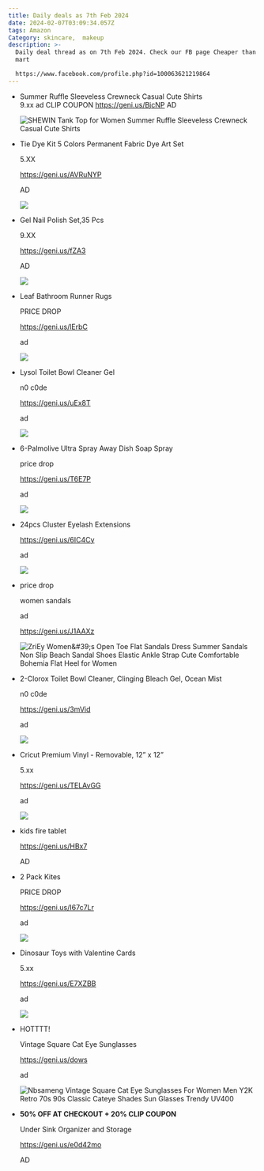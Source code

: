 ```yaml
---
title: Daily deals as 7th Feb 2024
date: 2024-02-07T03:09:34.057Z
tags: Amazon
Category: skincare,  makeup
description: >-
  Daily deal thread as on 7th Feb 2024. Check our FB page Cheaper than your ex
  mart

  https://www.facebook.com/profile.php?id=100063621219864
---
```

* <!--StartFragment-->

  Summer Ruffle Sleeveless Crewneck Casual Cute Shirts\
  9.xx ad CLIP COUPON <https://geni.us/BjcNP> AD

  <!--EndFragment--><!--StartFragment-->

  ![SHEWIN Tank Top for Women Summer Ruffle Sleeveless Crewneck Casual Cute Shirts](https://m.media-amazon.com/images/W/MEDIAX_849526-T2/images/I/71vRlo-BJtL._AC_SY741_.jpg)

  <!--EndFragment-->
* <!--StartFragment-->

  Tie Dye Kit 5 Colors Permanent Fabric Dye Art Set

  5.XX

  <https://geni.us/AVRuNYP>

  AD

  <!--EndFragment--><!--StartFragment-->

  ![](https://m.media-amazon.com/images/W/MEDIAX_849526-T2/images/I/71Vty3ESgnL._AC_SL1500_.jpg)

  <!--EndFragment-->
* <!--StartFragment-->

  Gel Nail Polish Set,35 Pcs

  9.XX

  <https://geni.us/fZA3>

  AD

  <!--EndFragment--><!--StartFragment-->

  ![](https://m.media-amazon.com/images/W/MEDIAX_849526-T2/images/I/81eXTjLNFxL._SL1500_.jpg)

  <!--EndFragment-->
* <!--StartFragment-->

  Leaf Bathroom Runner Rugs

  PRICE DROP

  <https://geni.us/lErbC>

  ad

  <!--EndFragment--> <!--StartFragment-->

  ![](https://m.media-amazon.com/images/W/MEDIAX_849526-T2/images/I/71nyVS2ip+L._AC_SL1500_.jpg)

  <!--EndFragment-->
* <!--StartFragment-->

  Lysol Toilet Bowl Cleaner Gel

  n0 c0de

  <https://geni.us/uEx8T>

  ad

  <!--EndFragment--><!--StartFragment-->

  ![](https://m.media-amazon.com/images/W/MEDIAX_849526-T2/images/I/61X8PuNtt6L._AC_SL1000_.jpg)

  <!--EndFragment-->
* <!--StartFragment-->

  6-Palmolive Ultra Spray Away Dish Soap Spray

  price drop

  <https://geni.us/T6E7P>

  ad

  <!--EndFragment--><!--StartFragment-->

  ![](https://m.media-amazon.com/images/W/MEDIAX_849526-T2/images/I/617Q3IVx2tS._AC_SL1000_.jpg)

  <!--EndFragment-->
* <!--StartFragment-->

  24pcs Cluster Eyelash Extensions

  <https://geni.us/6IC4Cy>

  ad

  <!--EndFragment--><!--StartFragment-->

  ![](https://m.media-amazon.com/images/W/MEDIAX_849526-T2/images/I/71WrcXsYDBL._SL1500_.jpg)

  <!--EndFragment-->
* <!--StartFragment-->

  price drop

  women sandals

  ad

  <https://geni.us/J1AAXz>



  <!--EndFragment--><!--StartFragment-->

  ![ZriEy Women\&#39;s Open Toe Flat Sandals Dress Summer Sandals Non Slip Beach Sandal Shoes Elastic Ankle Strap Cute Comfortable Bohemia Flat Heel for Women](https://m.media-amazon.com/images/W/MEDIAX_849526-T2/images/I/71nBV7sajQL._AC_SY500_.jpg)

  <!--EndFragment-->
* <!--StartFragment-->

  2-Clorox Toilet Bowl Cleaner, Clinging Bleach Gel, Ocean Mist

  n0 c0de

  <https://geni.us/3mVid>

  ad

  <!--EndFragment--><!--StartFragment-->

  ![](https://m.media-amazon.com/images/W/MEDIAX_849526-T2/images/I/81Ih5s9HOBL._AC_SL1500_.jpg)

  <!--EndFragment-->
* <!--StartFragment-->

  Cricut Premium Vinyl - Removable, 12” x 12”

  5.xx

  <https://geni.us/TELAvGG>

  ad

  <!--EndFragment--><!--StartFragment-->

  ![](https://m.media-amazon.com/images/W/MEDIAX_849526-T2/images/I/71I8-3UOZ9L._AC_SL1500_.jpg)

  <!--EndFragment-->
* <!--StartFragment-->

  kids fire tablet

  <https://geni.us/HBx7>

  AD

  <!--EndFragment-->
* <!--StartFragment-->

  2 Pack Kites

  PRICE DROP

  <https://geni.us/I67c7Lr>

  ad

  <!--EndFragment--><!--StartFragment-->

  ![](https://m.media-amazon.com/images/W/MEDIAX_849526-T2/images/I/71+oM-sQfJL._AC_SL1500_.jpg)

  <!--EndFragment-->
* <!--StartFragment-->

  Dinosaur Toys with Valentine Cards

  5.xx

  <https://geni.us/E7XZBB>

  ad

  <!--EndFragment--><!--StartFragment-->

  ![](https://m.media-amazon.com/images/W/MEDIAX_849526-T2/images/I/81friTzR-2L._AC_SL1500_.jpg)

  <!--EndFragment-->
* <!--StartFragment-->

  HOTTTT!

  Vintage Square Cat Eye Sunglasses

  <https://geni.us/dows>

  ad

  <!--EndFragment--><!--StartFragment-->

  ![Nbsameng Vintage Square Cat Eye Sunglasses For Women Men Y2K Retro 70s 90s Classic Cateye Shades Sun Glasses Trendy UV400](https://m.media-amazon.com/images/W/MEDIAX_849526-T2/images/I/41FIgSznrHL._AC_SX679_.jpg)

  <!--EndFragment-->
* <!--StartFragment-->

  **50% OFF AT CHECKOUT + 20% CLIP COUPON**

  Under Sink Organizer and Storage

  <https://geni.us/e0d42mo>

  AD

  <!--EndFragment-->